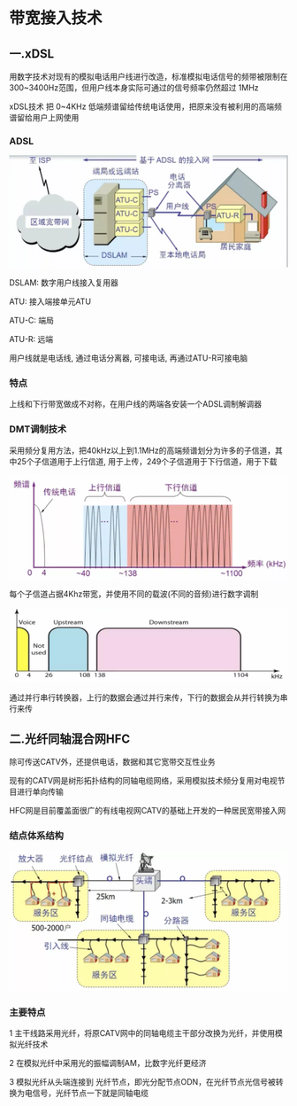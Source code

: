 # 带宽接入技术

## 一.xDSL

用数字技术对现有的模拟电话用户线进行改造，标准模拟电话信号的频带被限制在 300~3400Hz范围，但用户线本身实际可通过的信号频率仍然超过 1MHz

xDSL技术 把 0~4KHz 低端频谱留给传统电话使用，把原来没有被利用的高端频谱留给用户上网使用

### ADSL

![宽带接入技术-1.webp](./宽带接入技术-1.webp)

DSLAM: 数字用户线接入复用器

ATU: 接入端接单元ATU

ATU-C: 端局

ATU-R: 远端

用户线就是电话线, 通过电话分离器, 可接电话, 再通过ATU-R可接电脑

### 特点

上线和下行带宽做成不对称，在用户线的两端各安装一个ADSL调制解调器

### DMT调制技术

采用频分复用方法，把40kHz以上到1.1MHz的高端频谱划分为许多的子信道，其中25个子信道用于上行信道, 用于上传，249个子信道用于下行信道，用于下载

![宽带接入技术-3.webp](./宽带接入技术-3.webp)

每个子信道占据4Khz带宽，并使用不同的载波(不同的音频)进行数字调制

![宽带接入技术-2.webp](./宽带接入技术-2.webp)

通过并行串行转换器，上行的数据会通过并行来传，下行的数据会从并行转换为串行来传

## 二.光纤同轴混合网HFC

除可传送CATV外，还提供电话，数据和其它宽带交互性业务

现有的CATV网是树形拓扑结构的同轴电缆网络，采用模拟技术频分复用对电视节目进行单向传输

HFC网是目前覆盖面很广的有线电视网CATV的基础上开发的一种居民宽带接入网

### 结点体系结构

![宽带接入技术-4.webp](./宽带接入技术-4.webp)

### 主要特点

1 主干线路采用光纤，将原CATV网中的同轴电缆主干部分改换为光纤，并使用模拟光纤技术

2 在模拟光纤中采用光的振幅调制AM，比数字光纤更经济

3 模拟光纤从头端连接到 光纤节点，即光分配节点ODN，在光纤节点光信号被转换为电信号，光纤节点一下就是同轴电缆
